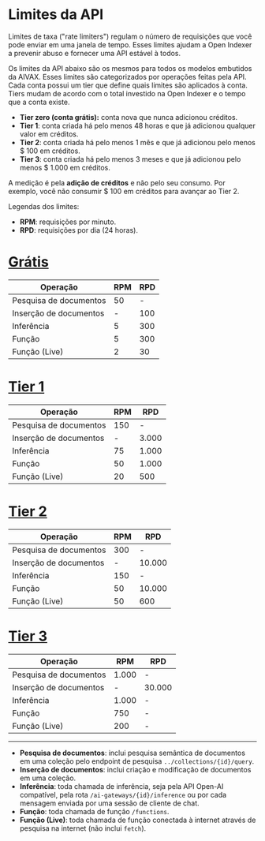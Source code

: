 # Limites da API

Limites de taxa ("rate limiters") regulam o número de requisições que você pode enviar em uma janela de tempo. Esses limites ajudam a Open Indexer a prevenir abuso e fornecer uma API estável à todos.

Os limites da API abaixo são os mesmos para todos os modelos embutidos da AIVAX. Esses limites são categorizados por operações feitas pela API. Cada conta possui um tier que define quais limites são aplicados à conta. Tiers mudam de acordo com o total investido na Open Indexer e o tempo que a conta existe.

- **Tier zero (conta grátis):** conta nova que nunca adicionou créditos.
- **Tier 1**: conta criada há pelo menos 48 horas e que já adicionou qualquer valor em créditos.
- **Tier 2**: conta criada há pelo menos 1 mês e que já adicionou pelo menos $ 100 em créditos.
- **Tier 3**: conta criada há pelo menos 3 meses e que já adicionou pelo menos $ 1.000 em créditos.

A medição é pela **adição de créditos** e não pelo seu consumo. Por exemplo, você não consumir $ 100 em créditos para avançar ao Tier 2.

Legendas dos limites:

- **RPM**: requisições por minuto.
- **RPD**: requisições por dia (24 horas).

# [Grátis](#tab/free)

| Operação | RPM | RPD |
| --- | --- | --- |
| Pesquisa de documentos | 50 | - |
| Inserção de documentos | - | 100 |
| Inferência | 5 | 300 |
| Função | 5 | 300 |
| Função (Live) | 2 | 30 |

# [Tier 1](#tab/tier1)

| Operação | RPM | RPD |
| --- | --- | --- |
| Pesquisa de documentos | 150 | - |
| Inserção de documentos | - | 3.000 |
| Inferência | 75 | 1.000 |
| Função | 50 | 1.000 |
| Função (Live) | 20 | 500 |

# [Tier 2](#tab/tier2)

| Operação | RPM | RPD |
| --- | --- | --- |
| Pesquisa de documentos | 300 | - |
| Inserção de documentos | - | 10.000 |
| Inferência | 150 | - |
| Função | 50 | 10.000 |
| Função (Live) | 50 | 600 |

# [Tier 3](#tab/tier3)

| Operação | RPM | RPD |
| --- | --- | --- |
| Pesquisa de documentos | 1.000 | - |
| Inserção de documentos | - | 30.000 |
| Inferência | 1.000 | - |
| Função | 750 | - |
| Função (Live) | 200 | - |

---

- **Pesquisa de documentos**: inclui pesquisa semântica de documentos em uma coleção pelo endpoint de pesquisa `../collections/{id}/query`.
- **Inserção de documentos**: inclui criação e modificação de documentos em uma coleção.
- **Inferência**: toda chamada de inferência, seja pela API Open-AI compatível, pela rota `/ai-gateways/{id}/inference` ou por cada mensagem enviada por uma sessão de cliente de chat.
- **Função**: toda chamada de função `/functions`.
- **Função (Live)**: toda chamada de função conectada à internet através de pesquisa na internet (não inclui `fetch`).